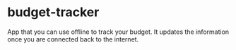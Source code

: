 # budget-tracker
App that you can use offline to track your budget.  It updates the information once you are connected back to the internet.

